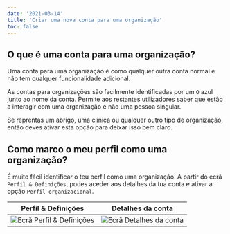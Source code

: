 ```yaml
---
date: '2021-03-14'
title: 'Criar uma nova conta para uma organização'
toc: false
---
```


## O que é uma conta para uma organização?

Uma conta para uma organização é como qualquer outra conta normal e não tem
qualquer funcionalidade adicional.

As contas para organizações são facilmente identificadas por um `O` azul junto
ao nome da conta. Permite aos restantes utilizadores saber que estão a interagir
com uma organização e não uma pessoa singular.

Se reprentas um abrigo, uma clínica ou qualquer outro tipo de organização, então
deves ativar esta opção para deixar isso bem claro.

## Como marco o meu perfil como uma organização?

É muito fácil identificar o teu perfil como uma organização. A partir do ecrã
`Perfil & Definições`, podes aceder aos detalhes da tua conta e ativar a opção
`Perfil organizacional`.

| Perfil & Definições                                       | Detalhes da conta                                       |
| --------------------------------------------------------- | ------------------------------------------------------- |
| ![Ecrã Perfil & Definições][setup-organization-account-1] | ![Ecrã Detalhes da conta][setup-organization-account-2] |

<!-- References -->

[setup-organization-account-1]: /img/guides/setup-organization-account-1.png
[setup-organization-account-2]: /img/guides/setup-organization-account-2.png
